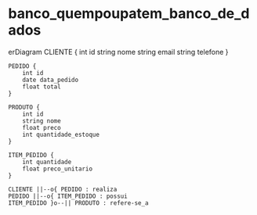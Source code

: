 # banco_quempoupatem_banco_de_dados

erDiagram
    CLIENTE {
        int id
        string nome
        string email
        string telefone
    }
    
    PEDIDO {
        int id
        date data_pedido
        float total
    }
    
    PRODUTO {
        int id
        string nome
        float preco
        int quantidade_estoque
    }

    ITEM_PEDIDO {
        int quantidade
        float preco_unitario
    }

    CLIENTE ||--o{ PEDIDO : realiza
    PEDIDO ||--o{ ITEM_PEDIDO : possui
    ITEM_PEDIDO }o--|| PRODUTO : refere-se_a
